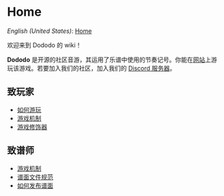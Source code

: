 # Home

*English (United States)*: [Home](..)

欢迎来到 Dododo 的 wiki！

**Dododo** 是开源的社区音游，其运用了乐谱中使用的节奏记号。你能在[网站](https://ulysseszh.github.io/rpg/dododo/)上游玩该游戏。若要加入我们的社区，加入我们的 [Discord 服务器](https://discord.gg/yYdMw5hm2K)。

## 致玩家

- [如何游玩](how-to-play-zh-cn)
- [游戏机制](game-mechanics-zh-cn)
- [游戏修饰器](game-modifiers-zh-cn)

## 致谱师

- [游戏机制](game-mechanics-zh-cn)
- [谱面文件规范](beatmap-spec-zh-cn)
- [如何发布谱面](how-to-publish-zh-cn)
